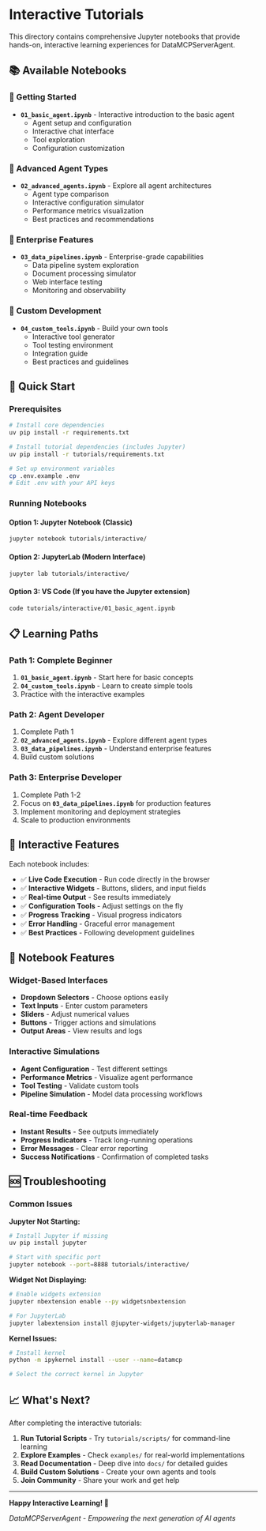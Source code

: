 # Interactive Tutorials

This directory contains comprehensive Jupyter notebooks that provide hands-on, interactive learning experiences for DataMCPServerAgent.

## 📚 Available Notebooks

### 🚀 Getting Started
- **`01_basic_agent.ipynb`** - Interactive introduction to the basic agent
  - Agent setup and configuration
  - Interactive chat interface
  - Tool exploration
  - Configuration customization

### 🧠 Advanced Agent Types
- **`02_advanced_agents.ipynb`** - Explore all agent architectures
  - Agent type comparison
  - Interactive configuration simulator
  - Performance metrics visualization
  - Best practices and recommendations

### 🏢 Enterprise Features
- **`03_data_pipelines.ipynb`** - Enterprise-grade capabilities
  - Data pipeline system exploration
  - Document processing simulator
  - Web interface testing
  - Monitoring and observability

### 🔧 Custom Development
- **`04_custom_tools.ipynb`** - Build your own tools
  - Interactive tool generator
  - Tool testing environment
  - Integration guide
  - Best practices and guidelines

## 🚀 Quick Start

### Prerequisites
```bash
# Install core dependencies
uv pip install -r requirements.txt

# Install tutorial dependencies (includes Jupyter)
uv pip install -r tutorials/requirements.txt

# Set up environment variables
cp .env.example .env
# Edit .env with your API keys
```

### Running Notebooks

#### Option 1: Jupyter Notebook (Classic)
```bash
jupyter notebook tutorials/interactive/
```

#### Option 2: JupyterLab (Modern Interface)
```bash
jupyter lab tutorials/interactive/
```

#### Option 3: VS Code (If you have the Jupyter extension)
```bash
code tutorials/interactive/01_basic_agent.ipynb
```

## 📋 Learning Paths

### Path 1: Complete Beginner
1. **`01_basic_agent.ipynb`** - Start here for basic concepts
2. **`04_custom_tools.ipynb`** - Learn to create simple tools
3. Practice with the interactive examples

### Path 2: Agent Developer
1. Complete Path 1
2. **`02_advanced_agents.ipynb`** - Explore different agent types
3. **`03_data_pipelines.ipynb`** - Understand enterprise features
4. Build custom solutions

### Path 3: Enterprise Developer
1. Complete Path 1-2
2. Focus on **`03_data_pipelines.ipynb`** for production features
3. Implement monitoring and deployment strategies
4. Scale to production environments

## 🎯 Interactive Features

Each notebook includes:
- ✅ **Live Code Execution** - Run code directly in the browser
- ✅ **Interactive Widgets** - Buttons, sliders, and input fields
- ✅ **Real-time Output** - See results immediately
- ✅ **Configuration Tools** - Adjust settings on the fly
- ✅ **Progress Tracking** - Visual progress indicators
- ✅ **Error Handling** - Graceful error management
- ✅ **Best Practices** - Following development guidelines

## 🔧 Notebook Features

### Widget-Based Interfaces
- **Dropdown Selectors** - Choose options easily
- **Text Inputs** - Enter custom parameters
- **Sliders** - Adjust numerical values
- **Buttons** - Trigger actions and simulations
- **Output Areas** - View results and logs

### Interactive Simulations
- **Agent Configuration** - Test different settings
- **Performance Metrics** - Visualize agent performance
- **Tool Testing** - Validate custom tools
- **Pipeline Simulation** - Model data processing workflows

### Real-time Feedback
- **Instant Results** - See outputs immediately
- **Progress Indicators** - Track long-running operations
- **Error Messages** - Clear error reporting
- **Success Notifications** - Confirmation of completed tasks

## 🆘 Troubleshooting

### Common Issues

**Jupyter Not Starting:**
```bash
# Install Jupyter if missing
uv pip install jupyter

# Start with specific port
jupyter notebook --port=8888 tutorials/interactive/
```

**Widget Not Displaying:**
```bash
# Enable widgets extension
jupyter nbextension enable --py widgetsnbextension

# For JupyterLab
jupyter labextension install @jupyter-widgets/jupyterlab-manager
```

**Kernel Issues:**
```bash
# Install kernel
python -m ipykernel install --user --name=datamcp

# Select the correct kernel in Jupyter
```

## 📈 What's Next?

After completing the interactive tutorials:

1. **Run Tutorial Scripts** - Try `tutorials/scripts/` for command-line learning
2. **Explore Examples** - Check `examples/` for real-world implementations
3. **Read Documentation** - Deep dive into `docs/` for detailed guides
4. **Build Custom Solutions** - Create your own agents and tools
5. **Join Community** - Share your work and get help

---

**Happy Interactive Learning! 🚀**

*DataMCPServerAgent - Empowering the next generation of AI agents*